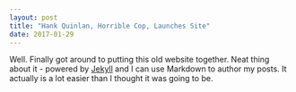 ```yaml
---
layout: post
title: "Hank Quinlan, Horrible Cop, Launches Site"
date: 2017-01-29
---
```


Well. Finally got around to putting this old website together. Neat thing about it - powered by [Jekyll](http://jekyllrb.com) and I can use Markdown to author my posts. It actually is a lot easier than I thought it was going to be.
